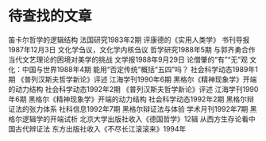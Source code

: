 # 待查找的文章
笛卡尔哲学的逻辑结构  法国研究1983年2期
评康德的《实用人类学》  书刊导报1987年12月3日
文化学刍议，文化学内核刍议   哲学研究1988年5期  与郭齐勇合作
当代文艺理论的困境对美学的挑战  文学报1988年9月29日
论僧肇的“有”“无”观  文化：中国与世界1988年4期
能用“否定传统”概括“五四”吗？  社会科学动态1989年1期
《普列汉斯夫哲学新论》评述  江海学刊1990年6期
黑格尔《精神现象学》开端的动力结构  社会科学动态1992年2期
《普列汉斯夫哲学新论》评述  江海学刊1990年6期
黑格尔《精神现象学》开端的动力结构  社会科学动态1992年2期
黑格尔辩证法的张力体系  社科信息1992年7期
黑格尔辩证法与体验  学术月刊1992年7期
黑格尔逻辑学的开端试析  北京大学出版社收入《德国哲学》12辑
从西方生存论看中国古代辨证法  东方出版社收入《不尽长江滚滚来》1994年
